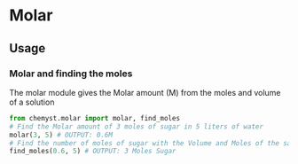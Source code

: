 # Molar

## Usage

### Molar and finding the moles

The molar module gives the Molar amount (M) from the moles and volume of a solution

```python
from chemyst.molar import molar, find_moles
# Find the Molar amount of 3 moles of sugar in 5 liters of water
molar(3, 5) # OUTPUT: 0.6M
# Find the number of moles of sugar with the Volume and Moles of the same siolution
find_moles(0.6, 5) # OUTPUT: 3 Moles Sugar
```

